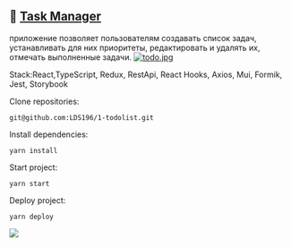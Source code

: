 :seedling: <a href="https://lds196.github.io/1-todolist/" target="_blank">Task Manager</a>
---
приложение позволяет пользователям создавать список задач, устанавливать для них приоритеты, редактировать и удалять их, отмечать выполненные задачи.
[![todo.jpg](https://i.postimg.cc/wTN5JFQb/todo.jpg)](https://postimg.cc/XpVy6fhw)

Stack:React,TypeScript, Redux, RestApi, React Hooks, Axios, Mui, Formik, Jest, Storybook

Clone repositories:
```
git@github.com:LDS196/1-todolist.git
```
Install dependencies:
```
yarn install
```
Start project: 
```
yarn start
```
Deploy project:
```
yarn deploy
```
![](https://img.shields.io/badge/-REDUX-)

